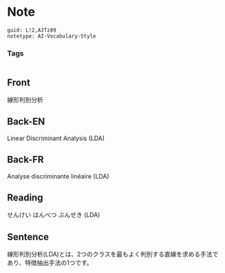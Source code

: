 # Note
```
guid: L!2,AJTz89
notetype: AI-Vocabulary-Style
```

### Tags
```
```

## Front
線形判別分析

## Back-EN
Linear Discriminant Analysis (LDA)

## Back-FR
Analyse discriminante linéaire (LDA)

## Reading
せんけい はんべつ ぶんせき (LDA)

## Sentence
線形判別分析(LDA)とは、2つのクラスを最もよく判別する直線を求める手法であり、特徴抽出手法の1つです。
